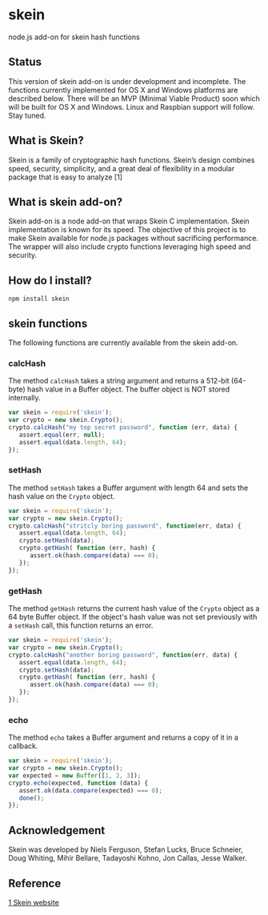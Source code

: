 # skein
node.js add-on for skein hash functions 

## Status
This version of skein add-on is under development and incomplete. The functions currently implemented for OS X and Windows platforms are described below. There will be an MVP (Minimal Viable Product) soon which will be built for OS X and Windows. Linux and Raspbian support will follow. Stay tuned.

## What is Skein?
Skein is a family of cryptographic hash functions. Skein’s design combines speed, security, simplicity, and a great deal of flexibility in a modular package that is easy to analyze  [1]

## What is skein add-on?
Skein add-on is a node add-on that wraps Skein C implementation. Skein implementation is known for its speed. The objective of this project is to make Skein available for node.js packages without sacrificing performance. The wrapper will also include crypto functions leveraging high speed and security.

## How do I install?

```
npm install skein
```

## skein functions
The following functions are currently available from the skein add-on.

### calcHash
The method `calcHash` takes a string argument and returns a 512-bit (64-byte) hash value in a Buffer object. The buffer object is NOT stored internally.

```javascript
var skein = require('skein');
var crypto = new skein.Crypto();
crypto.calcHash("my top secret password", function (err, data) {
   assert.equal(err, null);
   assert.equal(data.length, 64);
});
```

### setHash
The method `setHash` takes a Buffer argument with length 64 and sets the hash value on the `Crypto` object.

```javascript
var skein = require('skein');
var crypto = new skein.Crypto();
crypto.calcHash("stritcly boring password", function(err, data) {
   assert.equal(data.length, 64);
   crypto.setHash(data);
   crypto.getHash( function (err, hash) {
      assert.ok(hash.compare(data) === 0);
   });
});
```

### getHash
The method `getHash` returns the current hash value of the `Crypto` object as a 64 byte Buffer object. If the object's hash value was not set previously with a `setHash` call, this function returns an error. 

```javascript
var skein = require('skein');
var crypto = new skein.Crypto();
crypto.calcHash("another boring password", function(err, data) {
   assert.equal(data.length, 64);
   crypto.setHash(data);
   crypto.getHash( function (err, hash) {
      assert.ok(hash.compare(data) === 0);
   });
});
```

### echo
The method `echo` takes a Buffer argument and returns a copy of it in a callback.

```javascript
var skein = require('skein');
var crypto = new skein.Crypto();
var expected = new Buffer([1, 2, 3]);
crypto.echo(expected, function (data) {
   assert.ok(data.compare(expected) === 0);
   done();
});
```

## Acknowledgement
Skein was developed by Niels Ferguson, Stefan Lucks, Bruce Schneier, Doug Whiting, Mihir Bellare, Tadayoshi Kohno, Jon Callas, Jesse Walker. 

## Reference
[1 Skein website](https://www.schneier.com/skein.html)

